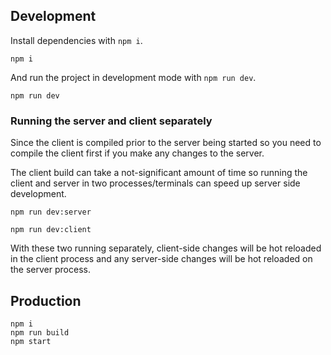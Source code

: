 ## Development

Install dependencies with `npm i`.

```
npm i
```

And run the project in development mode with `npm run dev`.

```
npm run dev
```

### Running the server and client separately

Since the client is compiled prior to the server being started so you need to compile the client first if you make any changes to the server.

The client build can take a not-significant amount of time so running the client and server in two processes/terminals can speed up server side development.

```
npm run dev:server
```

```
npm run dev:client
```

With these two running separately, client-side changes will be hot reloaded in the client process and any server-side changes will be hot reloaded on the server process.

## Production

```
npm i
npm run build
npm start
```
